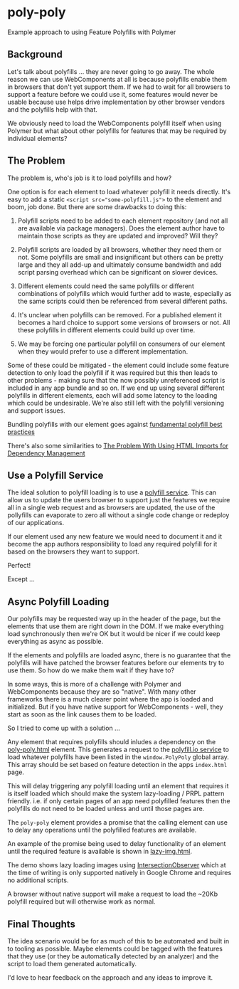 # poly-poly

Example approach to using Feature Polyfills with Polymer

## Background

Let's talk about polyfills ... they are never going to go away. The whole reason we can use
WebComponents at all is because polyfills enable them in browsers that don't yet support them.
If we had to wait for all browsers to support a feature before we could use it, some features
would never be usable because use helps drive implementation by other browser vendors and the
polyfills help with that.

We obviously need to load the WebComponents polyfill itself when using Polymer but what about
other polyfills for features that may be required by individual elements?

## The Problem

The problem is, who's job is it to load polyfills and how?

One option is for each element to load whatever polyfill it needs directly. It's easy to add
a static `<script src="some-polyfill.js">` to the element and boom, job done. But there are
some drawbacks to doing this:

1. Polyfill scripts need to be added to each element repository (and not all are available
via package managers). Does the element author have to maintain those scripts as they are
updated and improved? Will they?

2. Polyfill scripts are loaded by all browsers, whether they need them or not. Some polyfills
are small and insignificant but others can be pretty large and they all add-up and ultimately
consume bandwidth and add script parsing overhead which can be significant on slower devices.

3. Different elements could need the same polyfills or different combinations of polyfills
which would further add to waste, especially as the same scripts could then be referenced from
several different paths.

3. It's unclear when polyfills can be removed. For a published element it becomes a hard choice
to support some versions of browsers or not. All these polyfills in different elements could 
build up over time.

4. We may be forcing one particular polyfill on consumers of our element when they would
prefer to use a different implementation.

Some of these could be mitigated - the element could include some feature detection to only
load the polyfill if it was required but this then leads to other problems - making sure that
the now possibly unreferenced script is included in any app bundle and so on. If we end up using
several different polyfills in different elements, each will add some latency to the loading
which could be undesirable. We're also still left with the polyfill versioning and support issues.

Bundling polyfills with our element goes against [fundamental polyfill best practices](https://w3ctag.github.io/polyfills/)

There's also some similarities to [The Problem With Using HTML Imports for Dependency Management](https://www.tjvantoll.com/2014/08/12/the-problem-with-using-html-imports-for-dependency-management/)

## Use a Polyfill Service

The ideal solution to polyfill loading is to use a [polyfill service](https://polyfill.io/v2/docs/).
This can allow us to update the users browser to support just the features we require all in a
single web request and as browsers are updated, the use of the pollyfills can evaporate to zero
all without a single code change or redeploy of our applications.

If our element used any new feature we would need to document it and it become the app authors 
responsibility to load any required polyfill for it based on the browsers they want to support.

Perfect!

Except ...

## Async Polyfill Loading

Our polyfills may be requested way up in the header of the page, but the elements that use them
are right down in the DOM. If we make everything load synchronously then we're OK but it would be
nicer if we could keep everything as async as possible.

If the elements and polyfills are loaded async, there is no guarantee that the polyfills will have
patched the browser features before our elements try to use them. So how do we make them wait if
they have to?

In some ways, this is more of a challenge with Polymer and WebComponents because they are so "native".
With many other frameworks there is a much clearer point where the app is loaded and initialized.
But if you have native support for WebComponents - well, they start as soon as the link causes them
to be loaded.

So I tried to come up with a solution ...

Any element that requires polyfills should inludes a dependency on the [poly-poly.html](./poly-poly.html)
element. This generates a request to the [polyfill.io service](https://polyfill.io/v2/docs/) to load
whatever polyfills have been listed in the `window.PolyPoly` global array. This array should be set
based on feature detection in the apps `index.html` page.

This will delay triggering any polyfill loading until an element that requires it is itself
loaded which should make the system lazy-loading / PRPL pattern friendly. i.e. if only certain pages
of an app need polyfilled features then the polyfills do not need to be loaded unless and until those
pages are.

The `poly-poly` element provides a promise that the calling element can use to delay any operations 
until the polyfilled features are available.

An example of the promise being used to delay functionality of an element until the required feature
is available is shown in [lazy-img.html](./lazy-img.html).

The demo shows lazy loading images using [IntersectionObserver](https://developers.google.com/web/updates/2016/04/intersectionobserver)
which at the time of writing is only supported natively in Google Chrome and requires no additional
scripts.

A browser without native support will make a request to load the ~20Kb polyfill required but will
otherwise work as normal.

## Final Thoughts

The idea scenario would be for as much of this to be automated and built in to tooling as
possible. Maybe elements could be tagged with the features that they use (or they be automatically
detected by an analyzer) and the script to load them generated automatically.

I'd love to hear feedback on the approach and any ideas to improve it.
